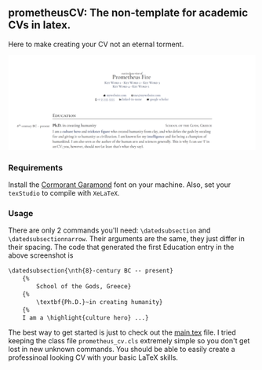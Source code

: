 ## prometheusCV: The non-template for academic CVs in latex.
Here to make creating your CV not an eternal torment.

![alt text](https://github.com/chrisby/prometheusCV/blob/main/prometheus_header.png)

### Requirements
Install the [Cormorant Garamond](https://github.com/CatharsisFonts/Cormorant) font on your machine. Also, set your `texStudio` to compile with `XeLaTeX`.

### Usage
There are only 2 commands you'll need: `\datedsubsection` and `\datedsubsectionnarrow`. Their arguments are the same, they just differ in their spacing. The code that generated the first Education entry in the above screenshot is

```
\datedsubsection{\nth{8}-century BC -- present}
	{%
		School of the Gods, Greece}
	{%
		\textbf{Ph.D.}~in creating humanity}
	{%
	I am a \highlight{culture hero} ...}
 ```
 
 The best way to get started is just to check out the [main.tex](https://github.com/chrisby/prometheusCV/blob/main/main.tex) file. I tried keeping the class file `prometheus_cv.cls` extremely simple so you don't get lost in new unknown commands. You should be able to easily create a professinoal looking CV with your basic LaTeX skills.
